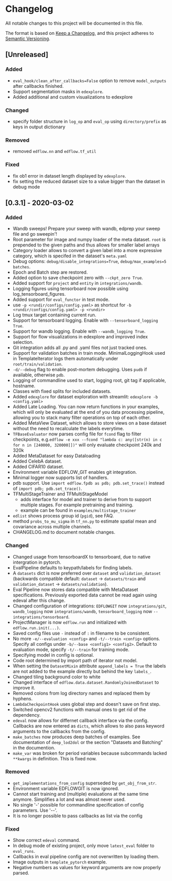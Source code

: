 # Changelog
All notable changes to this project will be documented in this file.

The format is based on [Keep a Changelog](https://keepachangelog.com/en/1.0.0/),
and this project adheres to [Semantic Versioning](https://semver.org/spec/v2.0.0.html).

## [Unreleased]

### Added
- `eval_hook/clean_after_callbacks=False` option to remove `model_outputs` after callbacks finished.
- Support segmentation masks in `edexplore`.
- Added additional and custom visualizations to edexplore

### Changed
- specify folder structure in `log_op` and `eval_op` using `directory/prefix` as keys in output dictionary

### Removed
- removed `edflow.nn` and `edflow.tf_util`

### Fixed
- fix ob1 error in dataset length displayed by `edexplore`.
- fix setting the reduced dataset size to a value bigger than the dataset in debug mode

## [0.3.1] - 2020-03-02
### Added
- Wandb sweeps! Prepare your sweep with wandb, edprep your sweep file and go sweepin'!
- Root parameter for image and numpy loader of the meta dataset. `root` is prepended to the given paths and thus allows for smaller label arrays
- Category loader allows to convert a given label into a more expressive category, which is specifed in the dataset's `meta.yaml`
- Debug options: `debug/disable_integrations=True`, `debug/max_examples=5 batches`.
- Epoch and Batch step are restored.
- Added option to save checkpoint zero with `--ckpt_zero True`.
- Added support for `project` and `entity` in `integrations/wandb`.
- Logging figures using tensorboard now possible using log_tensorboard_figures.
- Added support for `eval_functor` in test mode.
- use `-p <rundir/configs/config.yaml>` as shortcut for `-b <rundir/configs/config.yaml> -p <rundir>`
- Log tmux target containing current run.
- Support for tensorboard logging. Enable with `--tensorboard_logging True`.
- Support for wandb logging. Enable with `--wandb_logging True`.
- Support for flow visualizations in edexplore and improved index selection.
- Git integration adds all .py and .yaml files not just tracked ones.
- Support for validation batches in train mode. MinimalLoggingHook used in TemplateIterator logs them automatically under `root/train/validation`.
- `-d/--debug` flag to enable post-mortem debugging. Uses `pudb` if available, otherwise `pdb`.
- Logging of commandline used to start, logging root, git tag if applicable, hostname.
- Classes with fixed splits for included datasets.
- Added `edexplore` for dataset exploration with streamlit: `edexplore -b <config.yaml>`
- Added Late Loading. You can now return functions in your examples, which will only be evaluated at the end of you data processing pipeline, allowing you to stack many filter operations on top of each other.
- Added MetaView Dataset, which allows to store views on a base dataset without the need to recalculate the labels everytime.
- `TFBaseEvaluator` now parses config file for `fcond` flag to filter checkpoints, e.g.`edflow -e xxx --fcond "lambda c: any([str(n) in c for n in [240000, 320000]])"` will only evaluate checkpoint 240k and 320k
- Added MetaDataset for easy Dataloading
- Added CelebA dataset.
- Added CIFAR10 dataset.
- Environment variable EDFLOW\_GIT enables git integration.
- Minimal logger now supports list of handlers.
- pdb support. Use `import edflow.fpdb as pdb; pdb.set_trace()` instead of
  `import pdb; pdb.set_trace()`.
- TFMultiStageTrainer and TFMultiStageModel
    - adds interface for model and trainer to derive from to support multiple stages. For example pretraining and training.
    - example can be found in `examples/multistage_trainer`
- `edlist` shows process group id (`pgid`), see FAQ.
- method `probs_to_mu_sigma` in `tf_nn.py` to estimate spatial mean and covariance across multiple channels.
- CHANGELOG.md to document notable changes.

### Changed
- Changed usage from tensorboardX to tensorboard, due to native intergration in pytorch.
- EvalPipeline defaults to keypath/labels for finding labels.
- A `datasets` dict is now preferred over `dataset` and `validation_dataset` (backwards compatible default: `dataset` -> `datasets/train` and `validation_dataset` -> `datasets/validation`).
- Eval Pipeline now stores data compatible with MetaDataset specifications. Previously exported data cannot be read again using edeval after this change.
- Changed configuration of integrations: `EDFLOWGIT` now `integrations/git`, `wandb_logging` now `integrations/wandb`, `tensorboard_logging` now `--integrations/tensorboard`.
- ProjectManager is now `edflow.run` and initialized with `edflow.run.init(...)`.
- Saved config files use `-` instead of `:` in filename to be consistent.
- No more `-e/--evaluation <config>` and `-t/--train <config>` options. Specify all configs under `-b/--base <config1> <config2>`. Default to evaluation mode, specify `-t/--train` for training mode.
- Specifying model in config is optional.
- Code root determined by import path of iterator not model.
- When setting the `DatasetMixin` attribute `append_labels = True` the labels are not added to the example directly but behind the key `labels_`.
- Changed tiling background color to white
- Changed interface of `edflow.data.dataset.RandomlyJoinedDataset` to improve it.
- Removed colons from log directory names and replaced them by hyphens.
- `LambdaCheckpointHook` uses global step and doesn't save on first step.
- Switched opencv2 functions with manual ones to get rid of the dependency.
- `edeval` now allows for differnet callback interface via the config. Callbacks are now entered as `dicts`, which allows to also pass keyword arguments to the callbacks from the config.
- `make_batches` now produces deep batches of examples. See documentation of `deep_lod2dol` or the section "Datasets and Batching" in the documention.
- `make_var` was broken for period variables because subcommands lacked `**kwargs` in definition. This is fixed now.

### Removed
- `get_implementations_from_config` superseded by `get_obj_from_str`.
- Environment variable EDFLOWGIT is now ignored.
- Cannot start training and (multiple) evaluations at the same time anymore. Simplifies a lot and was almost never used.
- No single '-' possible for commandline specification of config parameters. Use '--'.
- It is no longer possible to pass callbacks as list via the config

### Fixed
- Show correct `edeval` command.
- In debug mode of existing project, only move `latest_eval` folder to `eval_runs`.
- Callbacks in eval pipeline config are not overwritten by loading them.
- Image outputs in `template_pytorch` example.
- Negative numbers as values for keyword arguments are now properly parsed.
